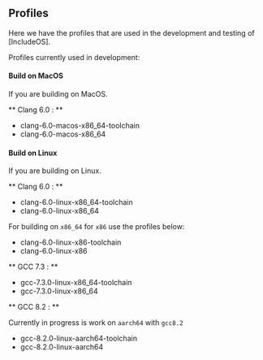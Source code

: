 ## Profiles

Here we have the profiles that are used in the development and testing of [IncludeOS].

Profiles currently used in development:

#### Build on MacOS
If you are building on MacOS.

** Clang 6.0 : **

- clang-6.0-macos-x86_64-toolchain
- clang-6.0-macos-x86_64

#### Build on Linux
If you are building on Linux.

** Clang 6.0 : **

- clang-6.0-linux-x86_64-toolchain
- clang-6.0-linux-x86_64

For building on `x86_64` for `x86` use the profiles below:

- clang-6.0-linux-x86-toolchain    
- clang-6.0-linux-x86

** GCC 7.3 : **

- gcc-7.3.0-linux-x86_64-toolchain
- gcc-7.3.0-linux-x86_64

** GCC 8.2 : **

Currently in progress is work on `aarch64` with `gcc8.2`

- gcc-8.2.0-linux-aarch64-toolchain
- gcc-8.2.0-linux-aarch64               
